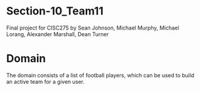 # Section-10_Team11
Final project for CISC275 by Sean Johnson, Michael Murphy, Michael Lorang, Alexander Marshall, Dean Turner

# Domain
The domain consists of a list of football players, which can be used to build an active team for a given user.

